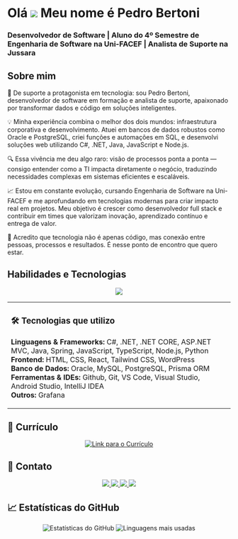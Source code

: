 Olá ![](https://user-images.githubusercontent.com/18350557/176309783-0785949b-9127-417c-8b55-ab5a4333674e.gif) Meu nome é Pedro Bertoni
==================================================================================================================================================

### Desenvolvedor de Software | Aluno do 4º Semestre de Engenharia de Software na Uni-FACEF | Analista de Suporte na Jussara

## Sobre mim

🚀 De suporte a protagonista em tecnologia: sou Pedro Bertoni, desenvolvedor de software em formação e analista de suporte, apaixonado por transformar dados e código em soluções inteligentes.

💡 Minha experiência combina o melhor dos dois mundos: infraestrutura corporativa e desenvolvimento. Atuei em bancos de dados robustos como Oracle e PostgreSQL, criei funções e automações em SQL, e desenvolvi soluções web utilizando C#, .NET, Java, JavaScript e Node.js.

🔍 Essa vivência me deu algo raro: visão de processos ponta a ponta — consigo entender como a TI impacta diretamente o negócio, traduzindo necessidades complexas em sistemas eficientes e escaláveis.

📈 Estou em constante evolução, cursando Engenharia de Software na Uni-FACEF e me aprofundando em tecnologias modernas para criar impacto real em projetos. Meu objetivo é crescer como desenvolvedor full stack e contribuir em times que valorizam inovação, aprendizado contínuo e entrega de valor.

🤝 Acredito que tecnologia não é apenas código, mas conexão entre pessoas, processos e resultados. É nesse ponto de encontro que quero estar.

## Habilidades e Tecnologias

<p align="center">
  <a href="https://skillicons.dev">
    <img src="https://skillicons.dev/icons?i=cs,dotnet,java,spring,js,ts,nodejs,prisma,py,wordpress,html,css,react,tailwind,mysql,postgres,github,git,vscode,visualstudio,androidstudio,idea,grafana" />
  </a>
</p>

<div align="center">

<table>
<td align="left">

### 🛠️ Tecnologias que utilizo  
**Linguagens & Frameworks:** C#, .NET, .NET CORE, ASP.NET MVC, Java, Spring, JavaScript, TypeScript, Node.js, Python  
**Frontend:** HTML, CSS, React, Tailwind CSS, WordPress  
**Banco de Dados:** Oracle, MySQL, PostgreSQL, Prisma ORM  
**Ferramentas & IDEs:** Github, Git, VS Code, Visual Studio, Android Studio, IntelliJ IDEA  
**Outros:** Grafana  

</td>
</table>

</div>

## 📄 Currículo

<p align="center">
  <a href="https://drive.google.com/file/d/1daaYSu5FO_ryMXXvHr4XR_tbYEkrcjEI/view?usp=drive_link" target="_blank">
    <img src="https://img.shields.io/badge/Currículo-Download-0077B5?style=for-the-badge&logo=googledrive&logoColor=white" alt="Link para o Currículo" />
  </a>
</p>


## 📧 Contato

<p align="center">
  <a href="https://www.linkedin.com/in/pedro-bertoni">
    <img src="https://img.shields.io/badge/LinkedIn-0077B5?style=for-the-badge&logo=linkedin&logoColor=white"/>
  </a>
  <a href="mailto:pedroolivbertoni@gmail.com">
    <img src="https://img.shields.io/badge/Gmail-D14836?style=for-the-badge&logo=gmail&logoColor=white"/>
  </a>
  <a href="https://wa.me/5516994171005">
    <img src="https://img.shields.io/badge/WhatsApp-25D366?style=for-the-badge&logo=whatsapp&logoColor=white"/>
  </a>
  <a href="https://pedro-bertoni-portfolio.vercel.app/">
    <img src="https://img.shields.io/badge/Portfólio-gray?style=for-the-badge&logo=vercel&logoColor=white"/>
  </a>
</p>

## 📈 Estatísticas do GitHub

<p align="center">
  <img src="https://github-readme-stats.vercel.app/api?username=PedroOBertoni&show_icons=true&hide_border=true&bg_color=18191a&title_color=00FFFF&text_color=FFFFFF" alt="Estatísticas do GitHub" />
  <img src="https://github-readme-stats.vercel.app/api/top-langs/?username=PedroOBertoni&layout=compact&hide_border=true&bg_color=18191a&title_color=00FFFF&text_color=FFFFFF&exclude_repo=My_Portfolio" alt="Linguagens mais usadas" />
</p>
